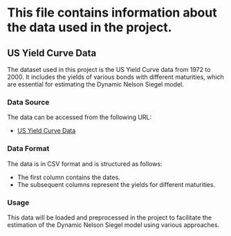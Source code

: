 # This file contains information about the data used in the project.

## US Yield Curve Data

The dataset used in this project is the US Yield Curve data from 1972 to 2000. It includes the yields of various bonds with different maturities, which are essential for estimating the Dynamic Nelson Siegel model.

### Data Source

The data can be accessed from the following URL:

- [US Yield Curve Data](https://www.dropbox.com/s/inpnlugzkddp42q/bonds.csv?dl=1)

### Data Format

The data is in CSV format and is structured as follows:

- The first column contains the dates.
- The subsequent columns represent the yields for different maturities.

### Usage

This data will be loaded and preprocessed in the project to facilitate the estimation of the Dynamic Nelson Siegel model using various approaches.